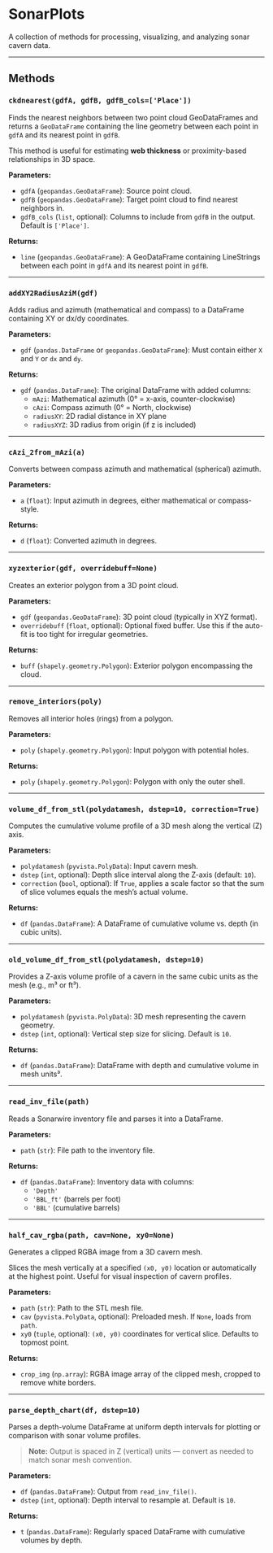 # SonarPlots

A collection of methods for processing, visualizing, and analyzing sonar cavern data.

---

## Methods

### `ckdnearest(gdfA, gdfB, gdfB_cols=['Place'])`

Finds the nearest neighbors between two point cloud GeoDataFrames and returns a `GeoDataFrame` containing the line geometry between each point in `gdfA` and its nearest point in `gdfB`.

This method is useful for estimating **web thickness** or proximity-based relationships in 3D space.

**Parameters:**

- `gdfA` (`geopandas.GeoDataFrame`): Source point cloud.
- `gdfB` (`geopandas.GeoDataFrame`): Target point cloud to find nearest neighbors in.
- `gdfB_cols` (`list`, optional): Columns to include from `gdfB` in the output. Default is `['Place']`.

**Returns:**

- `line` (`geopandas.GeoDataFrame`): A GeoDataFrame containing LineStrings between each point in `gdfA` and its nearest point in `gdfB`.

---

### `addXY2RadiusAziM(gdf)`

Adds radius and azimuth (mathematical and compass) to a DataFrame containing XY or dx/dy coordinates.

**Parameters:**

- `gdf` (`pandas.DataFrame` or `geopandas.GeoDataFrame`): Must contain either `X` and `Y` or `dx` and `dy`.

**Returns:**

- `gdf` (`pandas.DataFrame`): The original DataFrame with added columns:
  - `mAzi`: Mathematical azimuth (0° = x-axis, counter-clockwise)
  - `cAzi`: Compass azimuth (0° = North, clockwise)
  - `radiusXY`: 2D radial distance in XY plane
  - `radiusXYZ`: 3D radius from origin (if z is included)

---

### `cAzi_2from_mAzi(a)`

Converts between compass azimuth and mathematical (spherical) azimuth.

**Parameters:**

- `a` (`float`): Input azimuth in degrees, either mathematical or compass-style.

**Returns:**

- `d` (`float`): Converted azimuth in degrees.

---

### `xyzexterior(gdf, overridebuff=None)`

Creates an exterior polygon from a 3D point cloud.

**Parameters:**

- `gdf` (`geopandas.GeoDataFrame`): 3D point cloud (typically in XYZ format).
- `overridebuff` (`float`, optional): Optional fixed buffer. Use this if the auto-fit is too tight for irregular geometries.

**Returns:**

- `buff` (`shapely.geometry.Polygon`): Exterior polygon encompassing the cloud.

---

### `remove_interiors(poly)`

Removes all interior holes (rings) from a polygon.

**Parameters:**

- `poly` (`shapely.geometry.Polygon`): Input polygon with potential holes.

**Returns:**

- `poly` (`shapely.geometry.Polygon`): Polygon with only the outer shell.

---

### `volume_df_from_stl(polydatamesh, dstep=10, correction=True)`

Computes the cumulative volume profile of a 3D mesh along the vertical (Z) axis.

**Parameters:**

- `polydatamesh` (`pyvista.PolyData`): Input cavern mesh.
- `dstep` (`int`, optional): Depth slice interval along the Z-axis (default: `10`).
- `correction` (`bool`, optional): If `True`, applies a scale factor so that the sum of slice volumes equals the mesh’s actual volume.

**Returns:**

- `df` (`pandas.DataFrame`): A DataFrame of cumulative volume vs. depth (in cubic units).

---

### `old_volume_df_from_stl(polydatamesh, dstep=10)`

Provides a Z-axis volume profile of a cavern in the same cubic units as the mesh (e.g., m³ or ft³).

**Parameters:**

- `polydatamesh` (`pyvista.PolyData`): 3D mesh representing the cavern geometry.
- `dstep` (`int`, optional): Vertical step size for slicing. Default is `10`.

**Returns:**

- `df` (`pandas.DataFrame`): DataFrame with depth and cumulative volume in mesh units³.

---

### `read_inv_file(path)`

Reads a Sonarwire inventory file and parses it into a DataFrame.

**Parameters:**

- `path` (`str`): File path to the inventory file.

**Returns:**

- `df` (`pandas.DataFrame`): Inventory data with columns:
  - `'Depth'`
  - `'BBL_ft'` (barrels per foot)
  - `'BBL'` (cumulative barrels)

---

### `half_cav_rgba(path, cav=None, xy0=None)`

Generates a clipped RGBA image from a 3D cavern mesh.

Slices the mesh vertically at a specified `(x0, y0)` location or automatically at the highest point. Useful for visual inspection of cavern profiles.

**Parameters:**

- `path` (`str`): Path to the STL mesh file.
- `cav` (`pyvista.PolyData`, optional): Preloaded mesh. If `None`, loads from `path`.
- `xy0` (`tuple`, optional): `(x0, y0)` coordinates for vertical slice. Defaults to topmost point.

**Returns:**

- `crop_img` (`np.array`): RGBA image array of the clipped mesh, cropped to remove white borders.

---

### `parse_depth_chart(df, dstep=10)`

Parses a depth-volume DataFrame at uniform depth intervals for plotting or comparison with sonar volume profiles.

> **Note:** Output is spaced in Z (vertical) units — convert as needed to match sonar mesh convention.

**Parameters:**

- `df` (`pandas.DataFrame`): Output from `read_inv_file()`.
- `dstep` (`int`, optional): Depth interval to resample at. Default is `10`.

**Returns:**

- `t` (`pandas.DataFrame`): Regularly spaced DataFrame with cumulative volumes by depth.
